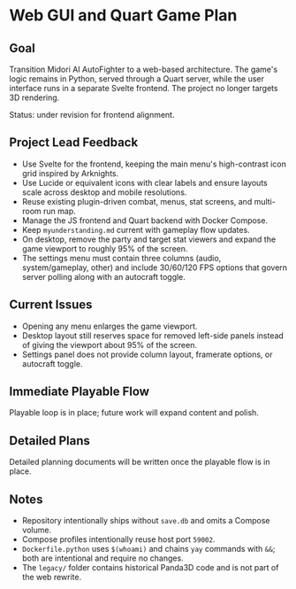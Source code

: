 # Web GUI and Quart Game Plan

## Goal
Transition Midori AI AutoFighter to a web-based architecture. The game's logic remains in Python, served through a Quart server, while the user interface runs in a separate Svelte frontend. The project no longer targets 3D rendering.

Status: under revision for frontend alignment.

## Project Lead Feedback
- Use Svelte for the frontend, keeping the main menu's high-contrast icon grid inspired by Arknights.
- Use Lucide or equivalent icons with clear labels and ensure layouts scale across desktop and mobile resolutions.
- Reuse existing plugin-driven combat, menus, stat screens, and multi-room run map.
- Manage the JS frontend and Quart backend with Docker Compose.
- Keep `myunderstanding.md` current with gameplay flow updates.
- On desktop, remove the party and target stat viewers and expand the game viewport to roughly 95% of the screen.
- The settings menu must contain three columns (audio, system/gameplay, other) and include 30/60/120 FPS options that govern server polling along with an autocraft toggle.

## Current Issues
- Opening any menu enlarges the game viewport.
- Desktop layout still reserves space for removed left-side panels instead of giving the viewport about 95% of the screen.
- Settings panel does not provide column layout, framerate options, or autocraft toggle.

## Immediate Playable Flow
Playable loop is in place; future work will expand content and polish.

## Detailed Plans
Detailed planning documents will be written once the playable flow is in place.

## Notes
- Repository intentionally ships without `save.db` and omits a Compose volume.
- Compose profiles intentionally reuse host port `59002`.
- `Dockerfile.python` uses `$(whoami)` and chains `yay` commands with `&&`; both are intentional and require no changes.
- The `legacy/` folder contains historical Panda3D code and is not part of the web rewrite.
